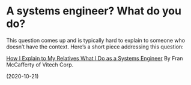 # A systems engineer? What do you do?

This question comes up and is typically hard to explain to someone who doesn’t have the context. Here’s a short piece addressing this question:

[How I Explain to My Relatives What I Do as a Systems Engineer](http://community.vitechcorp.com/index.php/how-i-explain-to-my-relatives-what-i-do-as-a-systems-engineer.aspx#comment-476626) By Fran McCafferty of Vitech Corp.

(2020-10-21)